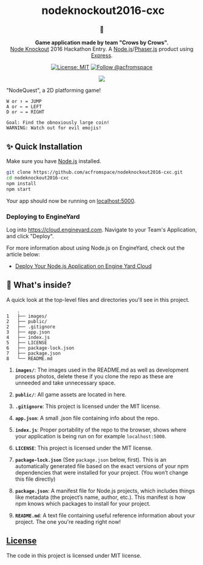 <!-- HEADING -->

<h1 align="center">️
  nodeknockout2016-cxc
</h1>

<!-- DESCRIPTION -->

<h3 align="center">
  <span role="img" aria-label="Oncoming Fist">👊</span>
</h3>
<p align="center">
  <strong>Game application made by team "Crows by Crows".</strong><br>
  <a href="https://www.nodeknockout.com/" target="_blank">Node Knockout</a> 2016 Hackathon Entry. A <a href="https://nodejs.org/en/" target="_blank">Node.js</a>/<a href="https://phaser.io/" target="_blank">Phaser.js</a> product using <a href="https://expressjs.com/" target="_blank">Express</a>.
</p>

<!-- INFORMATION (Shields:IO) -->

<p align="center">
    <a href="https://github.com/acfromspace/weatherchecker/blob/master/LICENSE">
        <img src="https://img.shields.io/github/license/mashape/apistatus.svg"
            alt="License: MIT"></a>
    <a href="https://twitter.com/intent/follow?screen_name=acfromspace">
        <img src="https://img.shields.io/twitter/follow/acfromspace.svg?style=social&logo=twitter"
            alt="Follow @acfromspace"></a>
</p>

<!-- FEATURES -->

<p align="center">
  <img src="./images/demo.gif">
</p>

"NodeQuest", a 2D platforming game!

``` 
W or ↑ = JUMP
A or ← = LEFT
D or → = RIGHT

Goal: Find the obnoxiously large coin!
WARNING: Watch out for evil emojis!
```

<!-- QUICK INSTALLATION -->

## <span role="img" aria-label="Sparkles">✨</span> Quick Installation

Make sure you have [Node.js](https://nodejs.org/) installed.

```sh
git clone https://github.com/acfromspace/nodeknockout2016-cxc.git
cd nodeknockout2016-cxc
npm install
npm start
```

Your app should now be running on [localhost:5000](https://localhost:5000/).

### Deploying to EngineYard

Log into <https://cloud.engineyard.com>. Navigate to your Team's Application, and click "Deploy".

For more information about using Node.js on EngineYard, check out the article below:

- [Deploy Your Node.js Application on Engine Yard Cloud](https://support.cloud.engineyard.com/hc/en-us/articles/205411878-Deploy-Your-Node-js-Application-on-Engine-Yard-Cloud)

<!-- IN-DEPTH INSTALLATION -->

<!-- ## <span role="img" aria-label="Rocket">🚀</span> Putting this in the Infinity Gauntlet (In-Depth Installation) -->

<!-- WHAT'S INSIDE? -->

## <span role="img" aria-label="Thinking Face">🤔</span> What's inside?

A quick look at the top-level files and directories you'll see in this project.

        .
    1   ├── images/
    2   ├── public/
    2   ├── .gitignore
    3   ├── app.json
    4   ├── index.js
    5   ├── LICENSE
    6   ├── package-lock.json
    7   ├── package.json
    8   └── README.md

  1.  **`images/`**: The images used in the README.md as well as development process photos, delete these if you clone the repo as these are unneeded and take unnecessary space.
  
  2.  **`public/`**: All game assets are located in here.
  
  3.  **`.gitignore`**: This project is licensed under the MIT license.
  
  4.  **`app.json`**: A small .json file containing info about the repo.
  
  5.  **`index.js`**: Proper portability of the repo to the browser, shows where your application is being run on for example `localhost:5000`.

  6.  **`LICENSE`**: This project is licensed under the MIT license.
  
  7.  **`package-lock.json`** (See `package.json` below, first). This is an automatically generated file based on the exact versions of your npm dependencies that were installed for your project. (You won’t change this file directly)
  
  8.  **`package.json`**: A manifest file for Node.js projects, which includes things like metadata (the project’s name, author, etc.). This manifest is how npm knows which packages to install for your project.

  9. **`README.md`**: A text file containing useful reference information about your project. The one you're reading right now!

<!-- LICENSE -->

## [License](LICENSE)

The code in this project is licensed under MIT license.
